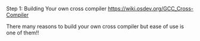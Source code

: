 Step 1: Building Your own cross compiler
  https://wiki.osdev.org/GCC_Cross-Compiler

There many reasons to build your own cross compiler but ease of use is one of them!!
